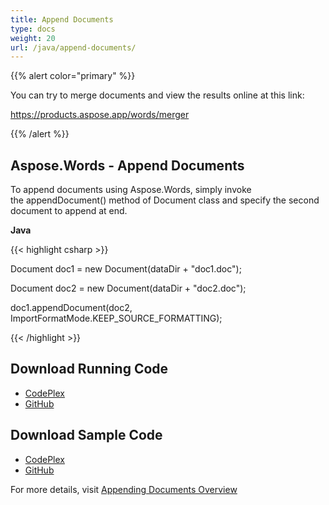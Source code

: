 ```yaml
---
title: Append Documents
type: docs
weight: 20
url: /java/append-documents/
---
```


{{% alert color="primary" %}} 

You can try to merge documents and view the results online at this link:

<https://products.aspose.app/words/merger>

{{% /alert %}} 
## **Aspose.Words - Append Documents**
To append documents using Aspose.Words, simply invoke the appendDocument() method of Document class and specify the second document to append at end.

**Java**

{{< highlight csharp >}}

 Document doc1 = new Document(dataDir + "doc1.doc");

Document doc2 = new Document(dataDir + "doc2.doc");

doc1.appendDocument(doc2, ImportFormatMode.KEEP_SOURCE_FORMATTING);

{{< /highlight >}}
## **Download Running Code**
- [CodePlex](https://asposewordsjavaapachepoi.codeplex.com/releases/view/618321)
- [GitHub](https://github.com/aspose-words/Aspose.Words-for-Java/releases/tag/Aspose.Words_Java_for_Apache_POI_WP-v1.0.0)
## **Download Sample Code**
- [CodePlex](https://asposewordsjavaapachepoi.codeplex.com/SourceControl/latest#src/main/java/com/aspose/words/examples/asposefeatures/workingwithdocument/appenddoc/AsposeAppendDocs.java)
- [GitHub](https://github.com/aspose-words/Aspose.Words-for-Java/blob/master/Plugins/Aspose_Words_for_Apache_POI/src/main/java/com/aspose/words/examples/asposefeatures/workingwithdocument/appenddoc/AsposeAppendDocs.java)

For more details, visit [Appending Documents Overview](/words/java/appending-documents/)
